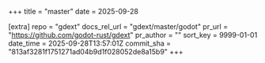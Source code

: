 +++
title = "master"
date = 2025-09-28

[extra]
repo = "gdext"
docs_rel_url = "gdext/master/godot"
pr_url = "https://github.com/godot-rust/gdext"
pr_author = ""
sort_key = 9999-01-01
date_time = 2025-09-28T13:57:01Z
commit_sha = "813af3281f1751271ad04b9d1f028052de8a15b9"
+++



